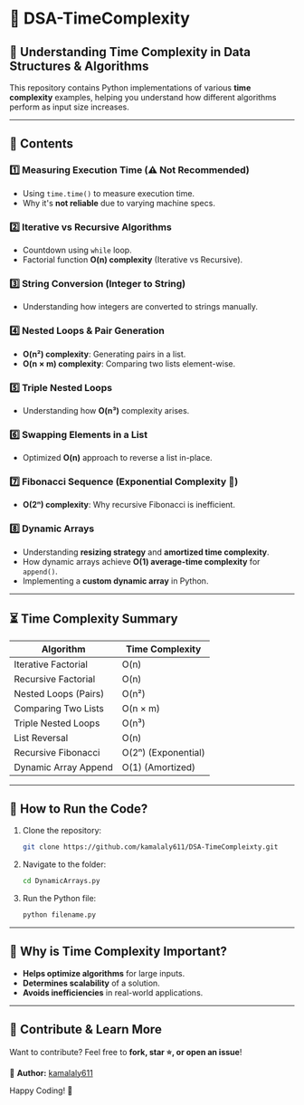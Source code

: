# 🚀 DSA-TimeComplexity

## 📌 Understanding Time Complexity in Data Structures & Algorithms

This repository contains Python implementations of various **time complexity** examples, helping you understand how different algorithms perform as input size increases.

---

## 📂 Contents

### 1️⃣ Measuring Execution Time (⚠️ Not Recommended)
- Using `time.time()` to measure execution time.
- Why it's **not reliable** due to varying machine specs.

### 2️⃣ Iterative vs Recursive Algorithms
- Countdown using `while` loop.
- Factorial function **O(n) complexity** (Iterative vs Recursive).

### 3️⃣ String Conversion (Integer to String)
- Understanding how integers are converted to strings manually.

### 4️⃣ Nested Loops & Pair Generation
- **O(n²) complexity**: Generating pairs in a list.
- **O(n × m) complexity**: Comparing two lists element-wise.

### 5️⃣ Triple Nested Loops
- Understanding how **O(n³)** complexity arises.

### 6️⃣ Swapping Elements in a List
- Optimized **O(n)** approach to reverse a list in-place.

### 7️⃣ Fibonacci Sequence (Exponential Complexity 🚨)
- **O(2ⁿ) complexity**: Why recursive Fibonacci is inefficient.

### 8️⃣ Dynamic Arrays
- Understanding **resizing strategy** and **amortized time complexity**.
- How dynamic arrays achieve **O(1) average-time complexity** for `append()`.
- Implementing a **custom dynamic array** in Python.

---

## ⏳ Time Complexity Summary

| **Algorithm**           | **Time Complexity** |
|------------------------|--------------------|
| Iterative Factorial    | O(n)               |
| Recursive Factorial    | O(n)               |
| Nested Loops (Pairs)   | O(n²)              |
| Comparing Two Lists    | O(n × m)           |
| Triple Nested Loops    | O(n³)              |
| List Reversal         | O(n)               |
| Recursive Fibonacci    | O(2ⁿ) (Exponential) |
| Dynamic Array Append   | O(1) (Amortized)   |

---

## 🚀 How to Run the Code?

1. Clone the repository:
   ```sh
   git clone https://github.com/kamalaly611/DSA-TimeCompleixty.git
   ```
2. Navigate to the folder:
   ```sh
   cd DynamicArrays.py
   ```
3. Run the Python file:
   ```sh
   python filename.py
   ```

---

## 🤔 Why is Time Complexity Important?

- **Helps optimize algorithms** for large inputs.
- **Determines scalability** of a solution.
- **Avoids inefficiencies** in real-world applications.

---

## 🔗 Contribute & Learn More

Want to contribute? Feel free to **fork, star ⭐, or open an issue**!

📩 **Author:** [kamalaly611](https://github.com/kamalaly611)

Happy Coding! 🚀

